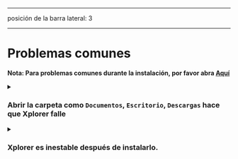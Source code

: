 - - -
posición de la barra lateral: 3
- - -

# Problemas comunes

**Nota: Para problemas comunes durante la instalación, por favor abra [Aquí](/docs/install/#common-problems)**

<details>
<summary>

### Abrir la carpeta como `Documentos`, `Escritorio`, `Descargas` hace que Xplorer falle

</summary>

Desactivar la configuración [`Extraer el icono del archivo exe y hacerlo como vista previa`](/docs/guides/setting/#extract-exe-file-icon-and-make-it-a-preview).

Además, asegúrate de que Windows Defender no esté bloqueando el acceso de Xplorer a tus documentos.

</details>

<details>
<summary>

### Xplorer es inestable después de instalarlo.

</summary>

Simplemente reinicie, Xplorer se arreglará solo, si no lo hace, por favor dirija un problema [aquí](https://github.com/kimlimjustin/xplorer/issues/new).

</details>
